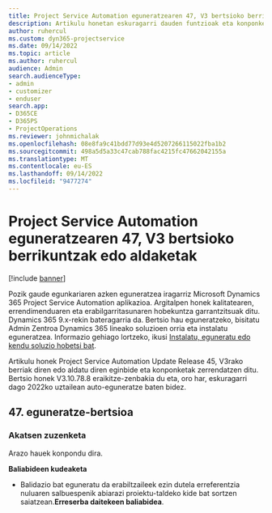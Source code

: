 ```yaml
---
title: Project Service Automation eguneratzearen 47, V3 bertsioko berrikuntzak edo aldaketak
description: Artikulu honetan eskuragarri dauden funtzioak eta konponketak zerrendatzen dira Microsoft Dynamics 365 Project Service Automation Eguneratu 47. bertsioa, V3.
author: ruhercul
ms.custom: dyn365-projectservice
ms.date: 09/14/2022
ms.topic: article
ms.author: ruhercul
audience: Admin
search.audienceType:
- admin
- customizer
- enduser
search.app:
- D365CE
- D365PS
- ProjectOperations
ms.reviewer: johnmichalak
ms.openlocfilehash: 08e8fa9c41bdd77d93e4d5207266115022fba1b2
ms.sourcegitcommit: 498a5d5a33c47cab788fac4215fc47662042155a
ms.translationtype: MT
ms.contentlocale: eu-ES
ms.lasthandoff: 09/14/2022
ms.locfileid: "9477274"
---
```

# <a name="whats-new-or-changed-in-project-service-automation-update-release-47-v3"></a>Project Service Automation eguneratzearen 47, V3 bertsioko berrikuntzak edo aldaketak

[!include [banner](../includes/psa-now-project-operations.md)]

Pozik gaude egunkariaren azken eguneratzea iragarriz Microsoft Dynamics 365 Project Service Automation aplikazioa. Argitalpen honek kalitatearen, errendimenduaren eta erabilgarritasunaren hobekuntza garrantzitsuak ditu. Dynamics 365 9.x-rekin bateragarria da. Bertsio hau eguneratzeko, bisitatu Admin Zentroa Dynamics 365 lineako soluzioen orria eta instalatu eguneratzea. Informazio gehiago lortzeko, ikusi [Instalatu, eguneratu edo kendu soluzio hobetsi bat](/power-platform/admin/install-remove-preferred-solution).

Artikulu honek Project Service Automation Update Release 45, V3rako berriak diren edo aldatu diren eginbide eta konponketak zerrendatzen ditu. Bertsio honek V3.10.78.8 eraikitze-zenbakia du eta, oro har, eskuragarri dago 2022ko uztailean auto-eguneratze baten bidez.

## <a name="update-release-47"></a>47. eguneratze-bertsioa

### <a name="bug-fixes"></a>Akatsen zuzenketa

Arazo hauek konpondu dira.

**Baliabideen kudeaketa**
- Balidazio bat eguneratu da erabiltzaileek ezin dutela erreferentzia nuluaren salbuespenik abiarazi proiektu-taldeko kide bat sortzen saiatzean.**Erreserba daitekeen baliabidea**.
